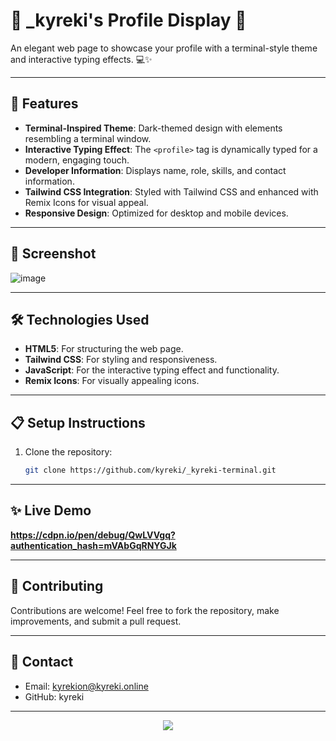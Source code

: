# 🌟 **_kyreki's Profile Display** 🌟

An elegant web page to showcase your profile with a terminal-style theme and interactive typing effects. 💻✨

---

## 🚀 **Features**
- **Terminal-Inspired Theme**: Dark-themed design with elements resembling a terminal window.
- **Interactive Typing Effect**: The `<profile>` tag is dynamically typed for a modern, engaging touch.
- **Developer Information**: Displays name, role, skills, and contact information.
- **Tailwind CSS Integration**: Styled with Tailwind CSS and enhanced with Remix Icons for visual appeal.
- **Responsive Design**: Optimized for desktop and mobile devices.

---

## 📸 **Screenshot**
![image](https://github.com/user-attachments/assets/4681ecfe-a4c1-4895-a67e-7d0cc318454f)

---

## 🛠️ **Technologies Used**
- **HTML5**: For structuring the web page.
- **Tailwind CSS**: For styling and responsiveness.
- **JavaScript**: For the interactive typing effect and functionality.
- **Remix Icons**: For visually appealing icons.

---

## 📋 **Setup Instructions**
1. Clone the repository:
   ```bash
   git clone https://github.com/kyreki/_kyreki-terminal.git
---

## ✨ Live Demo

**https://cdpn.io/pen/debug/QwLVVgq?authentication_hash=mVAbGqRNYGJk**

---


## 🤝 Contributing

Contributions are welcome! Feel free to fork the repository, make improvements, and submit a pull request.

---

## 📧 Contact

- Email: kyrekion@kyreki.online
- GitHub: kyreki

---

<div align="center">
  <img src="https://capsule-render.vercel.app/api?type=waving&height=145&color=gradient&text=Thank+You&section=footer&reversal=false&animation=blinking&textBg=false&fontAlignY=75" />
</div>
